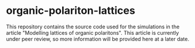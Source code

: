 # organic-polariton-lattices

This repository contains the source code used for the simulations in the article "Modelling lattices of organic polaritons". This article is currently under peer review, so more information will be provided here at a later date.
